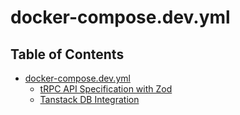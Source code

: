 # docker-compose.dev.yml

## Table of Contents

- [docker-compose.dev.yml](#table-of-contents)
  - [tRPC API Specification with Zod](./trpc-api-specification-with-zod.md)
  - [Tanstack DB Integration](./tanstack-db-integration.md)
